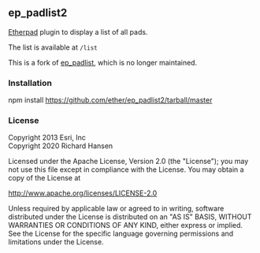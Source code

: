 ## ep_padlist2

[Etherpad](https://etherpad.org/) plugin to display a list of all
pads.

The list is available at `/list`

This is a fork of [ep_padlist](https://github.com/esripdx/ep_padlist),
which is no longer maintained.

### Installation

npm install https://github.com/ether/ep_padlist2/tarball/master

### License

Copyright 2013 Esri, Inc\
Copyright 2020 Richard Hansen

Licensed under the Apache License, Version 2.0 (the "License");
you may not use this file except in compliance with the License.
You may obtain a copy of the License at

http://www.apache.org/licenses/LICENSE-2.0

Unless required by applicable law or agreed to in writing, software
distributed under the License is distributed on an "AS IS" BASIS,
WITHOUT WARRANTIES OR CONDITIONS OF ANY KIND, either express or implied.
See the License for the specific language governing permissions and
limitations under the License.
